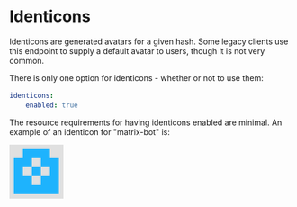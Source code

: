 # Identicons

Identicons are generated avatars for a given hash. Some legacy clients use this endpoint
to supply a default avatar to users, though it is not very common.

There is only one option for identicons - whether or not to use them:

```yaml
identicons:
    enabled: true
```

The resource requirements for having identicons enabled are minimal. An example of an identicon
for "matrix-bot" is:

![matrix-bot-identicon](../img/media-repo-identicon-matrix-bot.png)
